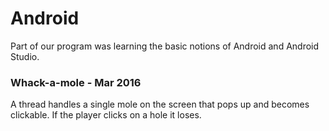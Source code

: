 # Android

Part of our program was learning the basic notions of Android and Android Studio.

### Whack-a-mole - Mar 2016

A thread handles a single mole on the screen that pops up and becomes clickable. If the player clicks on a hole it loses.